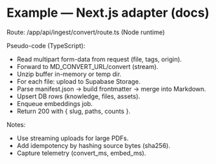 # Example — Next.js adapter (docs)

Route: /app/api/ingest/convert/route.ts (Node runtime)

Pseudo-code (TypeScript):

- Read multipart form-data from request (file, tags, origin).
- Forward to MD_CONVERT_URL/convert (stream).
- Unzip buffer in-memory or temp dir.
- For each file: upload to Supabase Storage.
- Parse manifest.json → build frontmatter → merge into Markdown.
- Upsert DB rows (knowledge, files, assets).
- Enqueue embeddings job.
- Return 200 with { slug, paths, counts }.

Notes:
- Use streaming uploads for large PDFs.
- Add idempotency by hashing source bytes (sha256).
- Capture telemetry (convert_ms, embed_ms).
